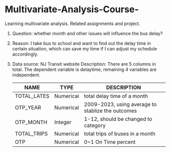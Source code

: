 # Multivariate-Analysis-Course-
Learning multivariate analysis. Related assignments and project.

1. Question: whether month and other issues will influence the bus delay?

2. Reason: I take bus to school and want to find out the delay time in certain situation, which can save my time if I can adjust my schedule accordingly.
3. Data source: NJ Transit website
  Description: There are 5 columns in total. The dependent variable is delaytime, remaining 4 variables are independent.

    |NAME|TYPE|DESCRIPTION|
    |-------|-------|-----|
    |TOTAL_LATES|Numerical|total delay time of a month|
    |OTP_YEAR|Numerical|2009-2023, using average to stablize the outcomes|
    |OTP_MONTH|Integer|1-12, should be changed to category|
    |TOTAL_TRIPS|Numerical|total trips of buses in a month|
    |OTP|Numerical|0~1 On Time percent|
